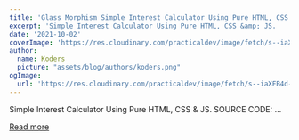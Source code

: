 ```yaml
---
title: 'Glass Morphism Simple Interest Calculator Using Pure HTML, CSS & JS.'
excerpt: 'Simple Interest Calculator Using Pure HTML, CSS &amp; JS.           SOURCE CODE:          ...'
date: '2021-10-02'
coverImage: 'https://res.cloudinary.com/practicaldev/image/fetch/s--iaXFB4d---/c_imagga_scale,f_auto,fl_progressive,h_420,q_auto,w_1000/https://dev-to-uploads.s3.amazonaws.com/uploads/articles/3np1khzv6e94lz4aix20.jpg'
author:
  name: Koders
  picture: "assets/blog/authors/koders.png"
ogImage:
  url: 'https://res.cloudinary.com/practicaldev/image/fetch/s--iaXFB4d---/c_imagga_scale,f_auto,fl_progressive,h_420,q_auto,w_1000/https://dev-to-uploads.s3.amazonaws.com/uploads/articles/3np1khzv6e94lz4aix20.jpg'
---
```


Simple Interest Calculator Using Pure HTML, CSS &amp; JS.           SOURCE CODE:          ...

[Read more](https://dev.to/technicalvandar885/glass-morphism-simple-interest-calculator-using-pure-html-css-js-414m)
